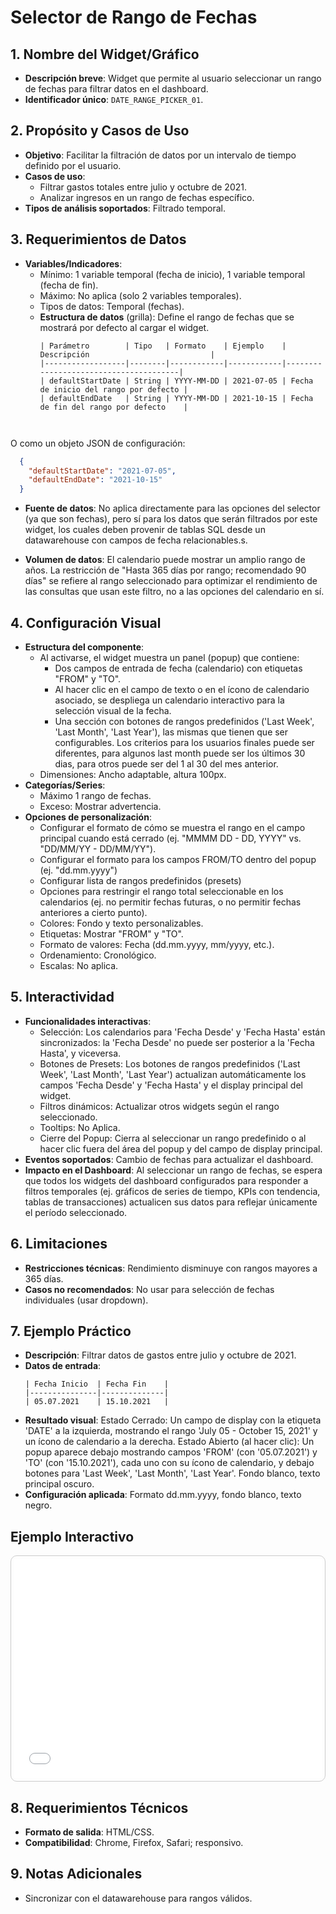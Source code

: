 # Selector de Rango de Fechas

## 1. Nombre del Widget/Gráfico
- **Descripción breve**: Widget que permite al usuario seleccionar un rango de fechas para filtrar datos en el dashboard.
- **Identificador único**: `DATE_RANGE_PICKER_01`.

## 2. Propósito y Casos de Uso
- **Objetivo**: Facilitar la filtración de datos por un intervalo de tiempo definido por el usuario.
- **Casos de uso**:
    - Filtrar gastos totales entre julio y octubre de 2021.
    - Analizar ingresos en un rango de fechas específico.
- **Tipos de análisis soportados**: Filtrado temporal.

## 3. Requerimientos de Datos
- **Variables/Indicadores**:
    - Mínimo: 1 variable temporal (fecha de inicio), 1 variable temporal (fecha de fin).
    - Máximo: No aplica (solo 2 variables temporales).
    - Tipos de datos: Temporal (fechas).
  - **Estructura de datos** (grilla): Define el rango de fechas que se mostrará por defecto al cargar el widget.
    ```
    | Parámetro        | Tipo   | Formato    | Ejemplo    | Descripción                           |        
    |------------------|--------|------------|------------|---------------------------------------|
    | defaultStartDate | String | YYYY-MM-DD | 2021-07-05 | Fecha de inicio del rango por defecto |
    | defaultEndDate   | String | YYYY-MM-DD | 2021-10-15 | Fecha de fin del rango por defecto    |



    ```
O como un objeto JSON de configuración:
```json
  {
    "defaultStartDate": "2021-07-05",
    "defaultEndDate": "2021-10-15"
  }
```
- **Fuente de datos**: No aplica directamente para las opciones del selector (ya que son fechas), pero sí para los datos que serán filtrados por este widget, los cuales deben provenir de tablas SQL desde un datawarehouse con campos de fecha relacionables.s.

- **Volumen de datos**: El calendario puede mostrar un amplio rango de años. La restricción de "Hasta 365 días por rango; recomendado 90 días" se refiere al rango seleccionado para optimizar el rendimiento de las consultas que usan este filtro, no a las opciones del calendario en sí.

## 4. Configuración Visual
- **Estructura del componente**:
    - Al activarse, el widget muestra un panel (popup) que contiene:
        - Dos campos de entrada de fecha (calendario) con etiquetas "FROM" y "TO".
        - Al hacer clic en el campo de texto o en el ícono de calendario asociado, se despliega un calendario interactivo para la selección visual de la fecha.
        - Una sección con botones de rangos predefinidos ('Last Week', 'Last Month', 'Last Year'), las mismas que tienen que ser configurables. Los criterios para los usuarios finales puede ser diferentes, para algunos last month puede ser los últimos 30 dias, para otros puede ser del 1 al 30 del mes anterior.
    - Dimensiones: Ancho adaptable, altura 100px.
- **Categorías/Series**:
    - Máximo 1 rango de fechas.
    - Exceso: Mostrar advertencia.
- **Opciones de personalización**:
    - Configurar el formato de cómo se muestra el rango en el campo principal cuando está cerrado (ej. "MMMM DD - DD, YYYY" vs. "DD/MM/YY - DD/MM/YY").
    - Configurar el formato para los campos FROM/TO dentro del popup (ej. "dd.mm.yyyy")
    - Configurar lista de rangos predefinidos (presets)
    - Opciones para restringir el rango total seleccionable en los calendarios (ej. no permitir fechas futuras, o no permitir fechas anteriores a cierto punto).
    - Colores: Fondo y texto personalizables.
    - Etiquetas: Mostrar "FROM" y "TO".
    - Formato de valores: Fecha (dd.mm.yyyy, mm/yyyy, etc.).
    - Ordenamiento: Cronológico.
    - Escalas: No aplica.

## 5. Interactividad
- **Funcionalidades interactivas**:
    - Selección: Los calendarios para 'Fecha Desde' y 'Fecha Hasta' están sincronizados: la 'Fecha Desde' no puede ser posterior a la 'Fecha Hasta', y viceversa.
    - Botones de Presets: Los botones de rangos predefinidos ('Last Week', 'Last Month', 'Last Year') actualizan automáticamente los campos 'Fecha Desde' y 'Fecha Hasta' y el display principal del widget.
    - Filtros dinámicos: Actualizar otros widgets según el rango seleccionado.
    - Tooltips: No Aplica.
    - Cierre del Popup: Cierra al seleccionar un rango predefinido o al hacer clic fuera del área del popup y del campo de display principal.
- **Eventos soportados**: Cambio de fechas para actualizar el dashboard.
- **Impacto en el Dashboard**: Al seleccionar un rango de fechas, se espera que todos los widgets del dashboard configurados para responder a filtros temporales (ej. gráficos de series de tiempo, KPIs con tendencia, tablas de transacciones) actualicen sus datos para reflejar únicamente el período seleccionado.

## 6. Limitaciones
- **Restricciones técnicas**: Rendimiento disminuye con rangos mayores a 365 días.
- **Casos no recomendados**: No usar para selección de fechas individuales (usar dropdown).

## 7. Ejemplo Práctico
- **Descripción**: Filtrar datos de gastos entre julio y octubre de 2021.
- **Datos de entrada**:
  ```
  | Fecha Inicio  | Fecha Fin    |
  |---------------|--------------|
  | 05.07.2021    | 15.10.2021   |
  ```
- **Resultado visual**: Estado Cerrado: Un campo de display con la etiqueta 'DATE' a la izquierda, mostrando el rango 'July 05 - October 15, 2021' y un ícono de calendario a la derecha.
Estado Abierto (al hacer clic): Un popup aparece debajo mostrando campos 'FROM' (con '05.07.2021') y 'TO' (con '15.10.2021'), cada uno con su ícono de calendario, y debajo botones para 'Last Week', 'Last Month', 'Last Year'. Fondo blanco, texto principal oscuro.
- **Configuración aplicada**: Formato dd.mm.yyyy, fondo blanco, texto negro.

## Ejemplo Interactivo

<div class="widget-interactive-container" style="border: 1px solid #ccc; padding: 5px; border-radius: 10px; margin-bottom: 20px; min-height: 350px; position: relative;">
  <iframe src="../../../assets/widgets_html/DATE_RANGE_PICKER_01/date_range_picker_01_interactive.html" 
          style="width: 100%; height: 350px; border: none; overflow: auto;"
          loading="lazy"
          title="Ejemplo Interactivo del Filtro">
  </iframe>
</div>

<style>
/* Opcional: Para asegurar que el iframe se ajuste bien si el contenido es más alto */
.widget-interactive-container iframe {
    min-height: 350px; /* Ajusta según la altura típica de tus widgets */
}
</style>

## 8. Requerimientos Técnicos
- **Formato de salida**: HTML/CSS.
- **Compatibilidad**: Chrome, Firefox, Safari; responsivo.

## 9. Notas Adicionales
- Sincronizar con el datawarehouse para rangos válidos.